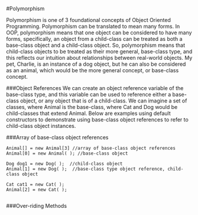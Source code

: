#Polymorphism

Polymorphism is one of 3 foundational concepts of Object Oriented Programming.  Polymorphism can be translated to mean many forms.  In OOP, polymorphism means that one object can be considered to have many forms, specifically, an object from a child-class can be treated as both a base-class object and a child-class object.  So, polymorphism means that child-class objects to be treated as their more general, base-class type, and this reflects our intuition about relationships between real-world objects.  My pet, Charlie, is an instance of a dog object, but he can also be considered as an animal, which would be the more general concept, or base-class concept.  

###Object References
We can create an object reference variable of the base-class type, and this variable can be used to reference either a base-class object, or any object that is of a child-class.  We can imagine a set of classes, where Animal is the base-class, where Cat and Dog would be child-classes that extend Animal.  Below are examples using default constructors to demonstrate  using base-class object references to refer to child-class object instances.


###Array of base-class object references
```
Animal[] = new Animal[3] //array of base-class object references
Animal[0] = new Animal( ); //base-class object

Dog dog1 = new Dog( );  //child-class object
Animal[1] = new Dog( );  //base-class type object reference, child-class object

Cat cat1 = new Cat( );
Animal[2] = new Cat( );


```



###Over-riding Methods

